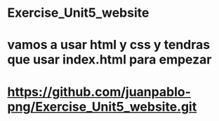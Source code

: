 # Exercise_Unit5_website
# vamos a usar html y css y tendras que usar index.html para empezar
# https://github.com/juanpablo-png/Exercise_Unit5_website.git